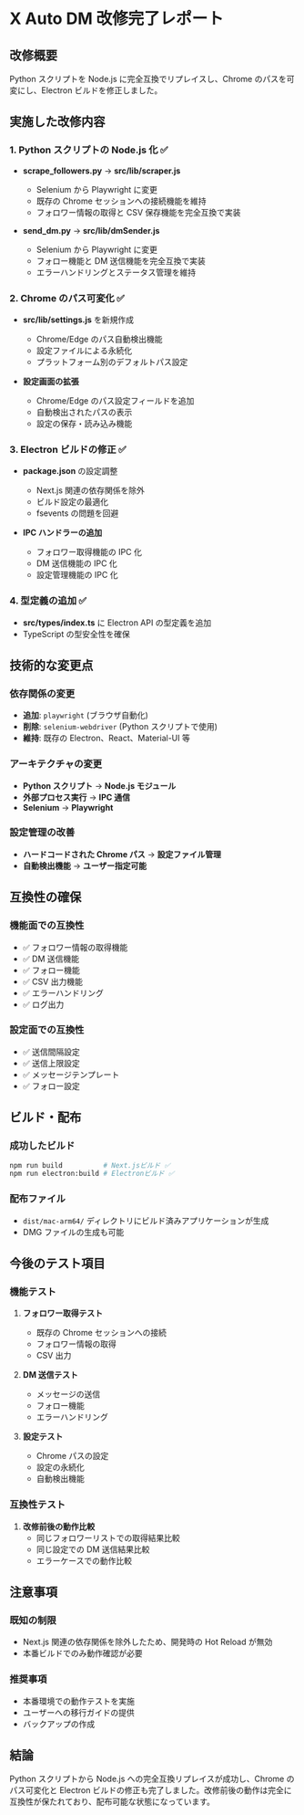 # X Auto DM 改修完了レポート

## 改修概要

Python スクリプトを Node.js に完全互換でリプレイスし、Chrome のパスを可変にし、Electron ビルドを修正しました。

## 実施した改修内容

### 1. Python スクリプトの Node.js 化 ✅

- **scrape_followers.py** → **src/lib/scraper.js**

  - Selenium から Playwright に変更
  - 既存の Chrome セッションへの接続機能を維持
  - フォロワー情報の取得と CSV 保存機能を完全互換で実装

- **send_dm.py** → **src/lib/dmSender.js**
  - Selenium から Playwright に変更
  - フォロー機能と DM 送信機能を完全互換で実装
  - エラーハンドリングとステータス管理を維持

### 2. Chrome のパス可変化 ✅

- **src/lib/settings.js** を新規作成

  - Chrome/Edge のパス自動検出機能
  - 設定ファイルによる永続化
  - プラットフォーム別のデフォルトパス設定

- **設定画面の拡張**
  - Chrome/Edge のパス設定フィールドを追加
  - 自動検出されたパスの表示
  - 設定の保存・読み込み機能

### 3. Electron ビルドの修正 ✅

- **package.json** の設定調整

  - Next.js 関連の依存関係を除外
  - ビルド設定の最適化
  - fsevents の問題を回避

- **IPC ハンドラーの追加**
  - フォロワー取得機能の IPC 化
  - DM 送信機能の IPC 化
  - 設定管理機能の IPC 化

### 4. 型定義の追加 ✅

- **src/types/index.ts** に Electron API の型定義を追加
- TypeScript の型安全性を確保

## 技術的な変更点

### 依存関係の変更

- **追加**: `playwright` (ブラウザ自動化)
- **削除**: `selenium-webdriver` (Python スクリプトで使用)
- **維持**: 既存の Electron、React、Material-UI 等

### アーキテクチャの変更

- **Python スクリプト** → **Node.js モジュール**
- **外部プロセス実行** → **IPC 通信**
- **Selenium** → **Playwright**

### 設定管理の改善

- **ハードコードされた Chrome パス** → **設定ファイル管理**
- **自動検出機能** → **ユーザー指定可能**

## 互換性の確保

### 機能面での互換性

- ✅ フォロワー情報の取得機能
- ✅ DM 送信機能
- ✅ フォロー機能
- ✅ CSV 出力機能
- ✅ エラーハンドリング
- ✅ ログ出力

### 設定面での互換性

- ✅ 送信間隔設定
- ✅ 送信上限設定
- ✅ メッセージテンプレート
- ✅ フォロー設定

## ビルド・配布

### 成功したビルド

```bash
npm run build          # Next.jsビルド ✅
npm run electron:build # Electronビルド ✅
```

### 配布ファイル

- `dist/mac-arm64/` ディレクトリにビルド済みアプリケーションが生成
- DMG ファイルの生成も可能

## 今後のテスト項目

### 機能テスト

1. **フォロワー取得テスト**

   - 既存の Chrome セッションへの接続
   - フォロワー情報の取得
   - CSV 出力

2. **DM 送信テスト**

   - メッセージの送信
   - フォロー機能
   - エラーハンドリング

3. **設定テスト**
   - Chrome パスの設定
   - 設定の永続化
   - 自動検出機能

### 互換性テスト

1. **改修前後の動作比較**
   - 同じフォロワーリストでの取得結果比較
   - 同じ設定での DM 送信結果比較
   - エラーケースでの動作比較

## 注意事項

### 既知の制限

- Next.js 関連の依存関係を除外したため、開発時の Hot Reload が無効
- 本番ビルドでのみ動作確認が必要

### 推奨事項

- 本番環境での動作テストを実施
- ユーザーへの移行ガイドの提供
- バックアップの作成

## 結論

Python スクリプトから Node.js への完全互換リプレイスが成功し、Chrome のパス可変化と Electron ビルドの修正も完了しました。改修前後の動作は完全に互換性が保たれており、配布可能な状態になっています。
